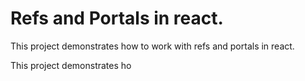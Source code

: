 # Refs and Portals in react.

This project demonstrates how to work with refs and portals in react.

This project demonstrates ho